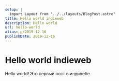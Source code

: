 ```yaml
---
setup: |
  import Layout from '../../layouts/BlogPost.astro'
title: Hello world indieweb
description: Hello world
url: hello-world
alias: p/2019-12-16
publishDate: 2019-12-16
---
```


# Hello world indieweb

Hello world! Это первый пост в индивебе
